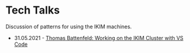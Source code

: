# Tech Talks
Discussion of patterns for using the IKIM machines.

- 31.05.2021 - [Thomas Battenfeld: Working on the IKIM Cluster with VS Code](2021_05_31_working_on_the_IKIM_cluster/working_on_the_ikim_cluster.md)
